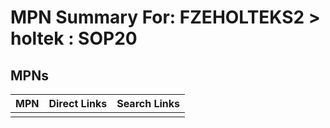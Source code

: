 



# MPN Summary For: FZEHOLTEKS2 > holtek : SOP20

## MPNs
  

|MPN|Direct Links|Search Links|
| :--- | :--- | :--- |
||||
